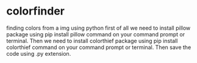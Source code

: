 # colorfinder
finding colors from a img using python
first of all we need to install pillow package using pip install pillow command on your command prompt or terminal.
Then we need to install colorthief package using pip install colorthief command on your command prompt or terminal.
Then save the code using .py extension.
